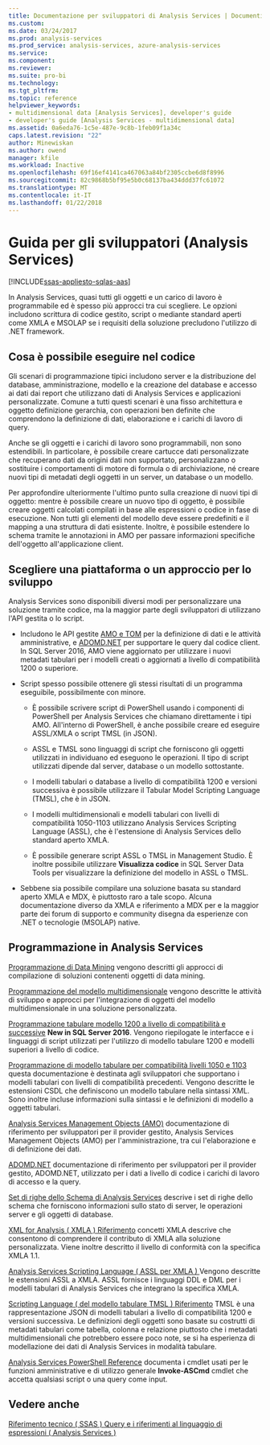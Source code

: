 ```yaml
---
title: Documentazione per sviluppatori di Analysis Services | Documenti Microsoft
ms.custom: 
ms.date: 03/24/2017
ms.prod: analysis-services
ms.prod_service: analysis-services, azure-analysis-services
ms.service: 
ms.component: 
ms.reviewer: 
ms.suite: pro-bi
ms.technology: 
ms.tgt_pltfrm: 
ms.topic: reference
helpviewer_keywords:
- multidimensional data [Analysis Services], developer's guide
- developer's guide [Analysis Services - multidimensional data]
ms.assetid: 0a6eda76-1c5e-487e-9c8b-1feb09f1a34c
caps.latest.revision: "22"
author: Minewiskan
ms.author: owend
manager: kfile
ms.workload: Inactive
ms.openlocfilehash: 69f16ef4141ca467063a84bf2305ccbe6d8f8996
ms.sourcegitcommit: 82c9868b5bf95e5b0c68137ba434ddd37fc61072
ms.translationtype: MT
ms.contentlocale: it-IT
ms.lasthandoff: 01/22/2018
---
```

# <a name="analysis-services-developer-documentation"></a>Guida per gli sviluppatori (Analysis Services)
[!INCLUDE[ssas-appliesto-sqlas-aas](../includes/ssas-appliesto-sqlas-aas.md)]

In Analysis Services, quasi tutti gli oggetti e un carico di lavoro è programmabile ed è spesso più approcci tra cui scegliere.  Le opzioni includono scrittura di codice gestito, script o mediante standard aperti come XMLA e MSOLAP se i requisiti della soluzione precludono l'utilizzo di .NET framework.

## <a name="what-you-can-accomplish-in-code"></a>Cosa è possibile eseguire nel codice
Gli scenari di programmazione tipici includono server e la distribuzione del database, amministrazione, modello e la creazione del database e accesso ai dati dai report che utilizzano dati di Analysis Services e applicazioni personalizzate. Comune a tutti questi scenari è una fisso architettura e oggetto definizione gerarchia, con operazioni ben definite che comprendono la definizione di dati, elaborazione e i carichi di lavoro di query.

Anche se gli oggetti e i carichi di lavoro sono programmabili, non sono estendibili. In particolare, è possibile creare cartucce dati personalizzate che recuperano dati da origini dati non supportato, personalizzano o sostituire i comportamenti di motore di formula o di archiviazione, né creare nuovi tipi di metadati degli oggetti in un server, un database o un modello.

Per approfondire ulteriormente l'ultimo punto sulla creazione di nuovi tipi di oggetto: mentre è possibile creare un nuovo tipo di oggetto, è possibile creare oggetti calcolati compilati in base alle espressioni o codice in fase di esecuzione. Non tutti gli elementi del modello deve essere predefiniti e il mapping a una struttura di dati esistente. Inoltre, è possibile estendere lo schema tramite le annotazioni in AMO per passare informazioni specifiche dell'oggetto all'applicazione client.

## <a name="choose-a-platform-or-approach-to-development"></a>Scegliere una piattaforma o un approccio per lo sviluppo
Analysis Services sono disponibili diversi modi per personalizzare una soluzione tramite codice, ma la maggior parte degli sviluppatori di utilizzano l'API gestita o lo script.

- Includono le API gestite [AMO e TOM](http://msdn.microsoft.com/library/mt436122.aspx) per la definizione di dati e le attività amministrative, e [ADOMD.NET](http://msdn.microsoft.com/library/mt465769.aspx) per supportare le query dal codice client. In SQL Server 2016, AMO viene aggiornato per utilizzare i nuovi metadati tabulari per i modelli creati o aggiornati a livello di compatibilità 1200 o superiore.

- Script spesso possibile ottenere gli stessi risultati di un programma eseguibile, possibilmente con minore.

  - È possibile scrivere script di PowerShell usando i componenti di PowerShell per Analysis Services che chiamano direttamente i tipi AMO. All'interno di PowerShell, è anche possibile creare ed eseguire ASSL/XMLA o script TMSL (in JSON).

  - ASSL e TMSL sono linguaggi di script che forniscono gli oggetti utilizzati in individuano ed eseguono le operazioni. Il tipo di script utilizzati dipende dal server, database o un modello sottostante.

  - I modelli tabulari o database a livello di compatibilità 1200 e versioni successiva è possibile utilizzare il Tabular Model Scripting Language (TMSL), che è in JSON.

  - I modelli multidimensionali e modelli tabulari con livelli di compatibilità 1050-1103 utilizzano Analysis Services Scripting Language (ASSL), che è l'estensione di Analysis Services dello standard aperto XMLA.

  - È possibile generare script ASSL o TMSL in Management Studio. È inoltre possibile utilizzare **Visualizza codice** in SQL Server Data Tools per visualizzare la definizione del modello in ASSL o TMSL.

- Sebbene sia possibile compilare una soluzione basata su standard aperto XMLA e MDX, è piuttosto raro a tale scopo. Alcuna documentazione diverso da XMLA e riferimento a MDX per e la maggior parte dei forum di supporto e community disegna da esperienze con .NET o tecnologie (MSOLAP) native.

## <a name="programming-in-analysis-services"></a>Programmazione in Analysis Services
[Programmazione di Data Mining](../analysis-services/data-mining-programming.md) vengono descritti gli approcci di compilazione di soluzioni contenenti oggetti di data mining.

[Programmazione del modello multidimensionale](../analysis-services/multidimensional-models/multidimensional-model-programming.md) vengono descritte le attività di sviluppo e approcci per l'integrazione di oggetti del modello multidimensionale in una soluzione personalizzata.

[Programmazione tabulare modello 1200 a livello di compatibilità e successive](../analysis-services/tabular-model-programming-compatibility-level-1200/tabular-model-programming-for-compatibility-level-1200.md)
**New in SQL Server 2016**.  Vengono riepilogate le interfacce e i linguaggi di script utilizzati per l'utilizzo di modello tabulare 1200 e modelli superiori a livello di codice.

[Programmazione di modello tabulare per compatibilità livelli 1050 e 1103](../analysis-services/tabular-model-programming-compatibility-levels-1050-1103/tabular-model-programming-for-compatibility-levels-1050-through-1103.md) questa documentazione è destinata agli sviluppatori che supportano i modelli tabulari con livelli di compatibilità precedenti. Vengono descritte le estensioni CSDL che definiscono un modello tabulare nella sintassi XML. Sono inoltre incluse informazioni sulla sintassi e le definizioni di modello a oggetti tabulari.

[Analysis Services Management Objects (AMO)](https://msdn.microsoft.com/library/mt436122.aspx) documentazione di riferimento per sviluppatori per il provider gestito, Analysis Services Management Objects (AMO) per l'amministrazione, tra cui l'elaborazione e di definizione dei dati.

[ADOMD.NET](http://msdn.microsoft.com/library/mt465769.aspx) documentazione di riferimento per sviluppatori per il provider gestito, ADOMD.NET, utilizzato per i dati a livello di codice i carichi di lavoro di accesso e la query.

[Set di righe dello Schema di Analysis Services](../analysis-services/schema-rowsets/analysis-services-schema-rowsets.md) descrive i set di righe dello schema che forniscono informazioni sullo stato di server, le operazioni server e gli oggetti di database.

[XML for Analysis &#40; XMLA &#41; Riferimento](../analysis-services/xmla/xml-for-analysis-xmla-reference.md) concetti XMLA descrive che consentono di comprendere il contributo di XMLA alla soluzione personalizzata. Viene inoltre descritto il livello di conformità con la specifica XMLA 1.1.

[Analysis Services Scripting Language &#40; ASSL per XMLA &#41; ](../analysis-services/scripting/analysis-services-scripting-language-assl-for-xmla.md) Vengono descritte le estensioni ASSL a XMLA. ASSL fornisce i linguaggi DDL e DML per i modelli tabulari di Analysis Services che integrano la specifica XMLA.

[Scripting Language &#40; del modello tabulare TMSL &#41; Riferimento](../analysis-services/tabular-model-scripting-language-tmsl-reference.md) TMSL è una rappresentazione JSON di modelli tabulari a livello di compatibilità 1200 e versioni successiva. Le definizioni degli oggetti sono basate su costrutti di metadati tabulari come tabella, colonna e relazione piuttosto che i metadati multidimensionali che potrebbero essere poco note, se si ha esperienza di modellazione dei dati di Analysis Services in modalità tabulare.

[Analysis Services PowerShell Reference](../analysis-services/powershell/analysis-services-powershell-reference.md) documenta i cmdlet usati per le funzioni amministrative e di utilizzo generale **Invoke-ASCmd** cmdlet che accetta qualsiasi script o una query come input.

## <a name="see-also"></a>Vedere anche
[Riferimento tecnico &#40; SSAS &#41; ](../analysis-services/powershell/technical-reference-ssas.md) 
 [Query e i riferimenti al linguaggio di espressioni &#40; Analysis Services &#41;](http://msdn.microsoft.com/library/gg492188.aspx)

